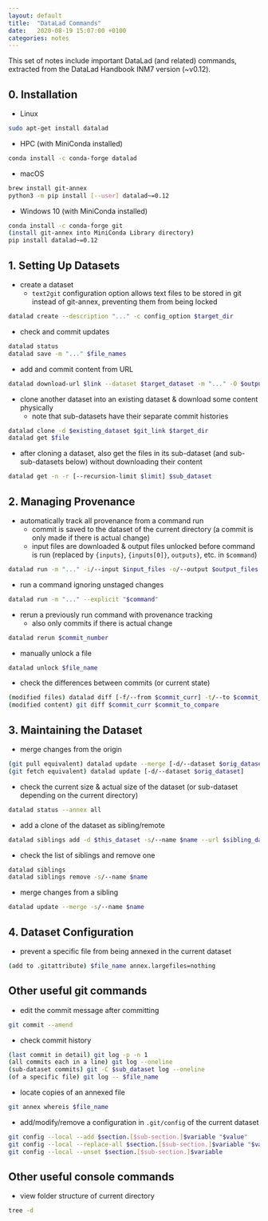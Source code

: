 ```yaml
---
layout: default
title:  "DataLad Commands"
date:   2020-08-19 15:07:00 +0100
categories: notes
---
```

This set of notes include important DataLad (and related) commands, extracted from the DataLad Handbook INM7 version (~v0.12).

## 0.  Installation

- Linux

```bash
sudo apt-get install datalad
```

- HPC (with MiniConda installed)

```bash
conda install -c conda-forge datalad
```

- macOS

```bash
brew install git-annex
python3 -m pip install [--user] datalad~=0.12
```

- Windows 10 (with MiniConda installed) 

```bash
conda install -c conda-forge git
(install git-annex into MiniConda Library directory)
pip install datalad~=0.12
```

## 1. Setting Up Datasets

- create a dataset
	- `text2git` configuration option allows text files to be stored in git instead of git-annex, preventing them from being locked

```bash
datalad create --description "..." -c config_option $target_dir
```

-  check and commit updates

```bash
datalad status
datalad save -m "..." $file_names
```

-  add and commit content from URL

```bash
datalad download-url $link --dataset $target_dataset -m "..." -O $output_name
```

-  clone another dataset into an existing dataset & download some content physically
	- note that sub-datasets have their separate commit histories

```bash
datalad clone -d $existing_dataset $git_link $target_dir
datalad get $file
```

- after cloning a dataset, also get the files in its sub-dataset (and sub-sub-datasets below) without downloading their content

```bash
datalad get -n -r [--recursion-limit $limit] $sub_dataset
```

## 2. Managing Provenance

- automatically track all provenance from a command run
	- commit is saved to the dataset of the current directory (a commit is only made if there is actual change)
	- input files are downloaded & output files unlocked before command is run (replaced by `{inputs}`, `{inputs[0]}`, `outputs}`, etc. in `$command`)

```bash
datalad run -m "..." -i/--input $input_files -o/--output $output_files "$command"
```

- run a command ignoring unstaged changes 

```bash
datalad run -m "..." --explicit "$command"
```

- rerun a previously run command with provenance tracking
	- also only commits if there is actual change

```bash
datalad rerun $commit_number
```

- manually unlock a file

```bash
datalad unlock $file_name
```

- check the differences between commits (or current state)

```bash
(modified files) datalad diff [-f/--from $commit_curr] -t/--to $commit_to_compare
(modified content) git diff $commit_curr $commit_to_compare
```

## 3. Maintaining the Dataset

- merge changes from the origin

```bash
(git pull equivalent) datalad update --merge [-d/--dataset $orig_dataset]
(git fetch equivalent) datalad update [-d/--dataset $orig_dataset]
```

- check the current size & actual size of the dataset (or sub-dataset depending on the current directory)

```bash
datalad status --annex all
```

- add a clone of the dataset as sibling/remote

```bash
datalad siblings add -d $this_dataset -s/--name $name --url $sibling_dataset
```

- check the list of siblings and remove one

```bash
datalad siblings
datalad siblings remove -s/--name $name
```

- merge changes from a sibling

```bash
datalad update --merge -s/--name $name
```

## 4. Dataset Configuration

- prevent a specific file from being annexed in the current dataset

```bash
(add to .gitattribute) $file_name annex.largefiles=nothing
```




## Other useful git commands

- edit the commit message after committing

```bash
git commit --amend
```

- check commit history

```bash
(last commit in detail) git log -p -n 1
(all commits each in a line) git log --oneline
(sub-dataset commits) git -C $sub_dataset log --oneline
(of a specific file) git log -- $file_name
```

- locate copies of an annexed file

```bash
git annex whereis $file_name
```

- add/modify/remove a configuration in `.git/config` of the current dataset

```bash
git config --local --add $section.[$sub-section.]$variable "$value"
git config --local --replace-all $section.[$sub-section.]$variable "$value"
git config --local --unset $section.[$sub-section.]$variable
```

## Other useful console commands

- view folder structure of current directory

```bash
tree -d
```


